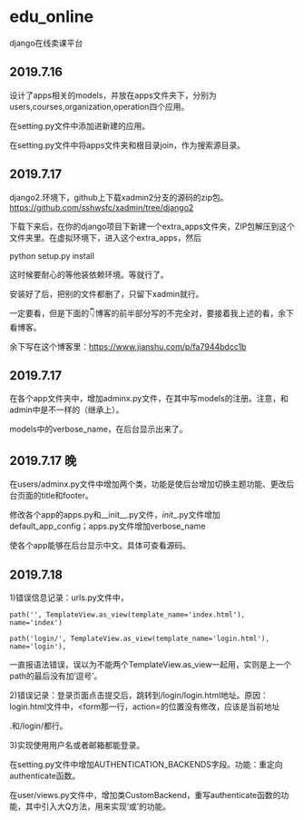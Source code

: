 # edu_online
django在线卖课平台

## 2019.7.16
设计了apps相关的models，并放在apps文件夹下，分别为users,courses,organization,operation四个应用。

在setting.py文件中添加进新建的应用。

在setting.py文件中将apps文件夹和根目录join，作为搜索源目录。

## 2019.7.17
django2.环境下，github上下载xadmin2分支的源码的zip包。https://github.com/sshwsfc/xadmin/tree/django2

下载下来后，在你的django项目下新建一个extra_apps文件夹，ZIP包解压到这个文件夹里。在虚拟环境下，进入这个extra_apps，然后

python setup.py install

这时候要耐心的等他装依赖环境。等就行了。

安装好了后，把别的文件都删了，只留下xadmin就行。

一定要看，但是下面的👇博客的前半部分写的不完全对，要接着我上述的看，余下看博客。

余下写在这个博客里：https://www.jianshu.com/p/fa7944bdcc1b

## 2019.7.17
在各个app文件夹中，增加adminx.py文件，在其中写models的注册。注意，和admin中是不一样的（继承上）。

models中的verbose_name，在后台显示出来了。

## 2019.7.17 晚
在users/adminx.py文件中增加两个类，功能是使后台增加切换主题功能、更改后台页面的title和footer。

修改各个app的apps.py和__init__.py文件，_init__.py文件增加default_app_config；apps.py文件增加verbose_name 

使各个app能够在后台显示中文。具体可查看源码。

## 2019.7.18
1)错误信息记录：urls.py文件中，

    path('', TemplateView.as_view(template_name='index.html'), name='index')
    
    path('login/', TemplateView.as_view(template_name='login.html'), name='login'),
    
一直报语法错误，误以为不能两个TemplateView.as_view一起用，实则是上一个path的最后没有加’逗号’。

2)错误记录：登录页面点击提交后，跳转到/login/login.html地址。原因：login.html文件中，<form那一行，action=的位置没有修改，应该是当前地址

.和/login/都行。

3)实现使用用户名或者邮箱都能登录。

在setting.py文件中增加AUTHENTICATION_BACKENDS字段。功能：重定向authenticate函数。

在user/views.py文件中，增加类CustomBackend，重写authenticate函数的功能，其中引入大Q方法，用来实现‘或’的功能。

